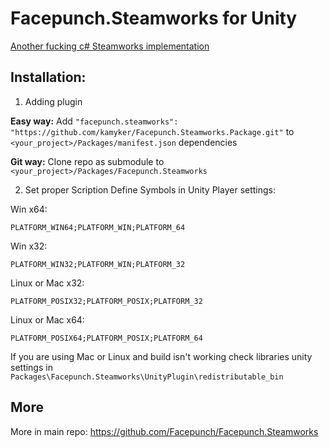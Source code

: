 # Facepunch.Steamworks for Unity
[Another fucking c# Steamworks implementation](https://wiki.facepunch.com/steamworks/)

## Installation:
1. Adding plugin

**Easy way:**
Add 
 `"facepunch.steamworks": "https://github.com/kamyker/Facepunch.Steamworks.Package.git"` 
to 
`<your_project>/Packages/manifest.json` 
dependencies

**Git way:**
Clone repo as submodule to `<your_project>/Packages/Facepunch.Steamworks`

2. Set proper Scription Define Symbols in Unity Player settings:

Win x64:

`PLATFORM_WIN64;PLATFORM_WIN;PLATFORM_64`

Win x32:

`PLATFORM_WIN32;PLATFORM_WIN;PLATFORM_32`

Linux or Mac x32:

`PLATFORM_POSIX32;PLATFORM_POSIX;PLATFORM_32`

Linux or Mac x64:

`PLATFORM_POSIX64;PLATFORM_POSIX;PLATFORM_64`

If you are using Mac or Linux and build isn't working check libraries unity settings in `Packages\Facepunch.Steamworks\UnityPlugin\redistributable_bin`

## More

More in main repo: https://github.com/Facepunch/Facepunch.Steamworks
